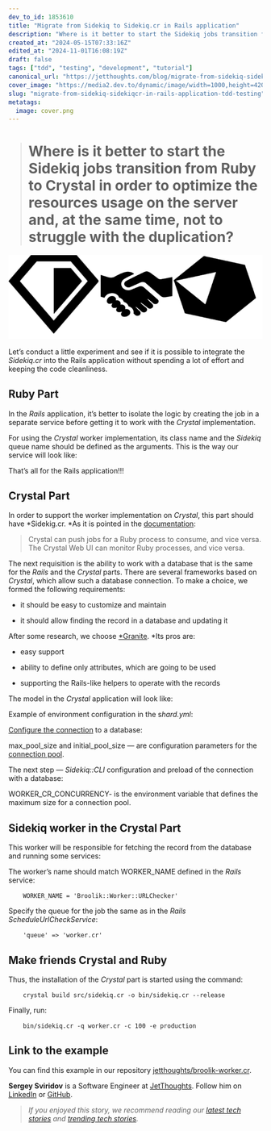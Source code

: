 ```yaml
---
dev_to_id: 1853610
title: "Migrate from Sidekiq to Sidekiq.cr in Rails application"
description: "Where is it better to start the Sidekiq jobs transition from Ruby to Crystal in order to..."
created_at: "2024-05-15T07:33:16Z"
edited_at: "2024-11-01T16:08:19Z"
draft: false
tags: ["tdd", "testing", "development", "tutorial"]
canonical_url: "https://jetthoughts.com/blog/migrate-from-sidekiq-sidekiqcr-in-rails-application-tdd-testing/"
cover_image: "https://media2.dev.to/dynamic/image/width=1000,height=420,fit=cover,gravity=auto,format=auto/https%3A%2F%2Fraw.githubusercontent.com%2Fjetthoughts%2Fjetthoughts.github.io%2Fmaster%2Fstatic%2Fassets%2Fimg%2Fblog%2Fmigrate-from-sidekiq-sidekiqcr-in-rails-application-tdd-testing%2Ffile_0.png"
slug: "migrate-from-sidekiq-sidekiqcr-in-rails-application-tdd-testing"
metatags:
  image: cover.png
---
```

> # Where is it better to start the Sidekiq jobs transition from Ruby to Crystal in order to optimize the resources usage on the server and, at the same time, not to struggle with the duplication?

![](file_0.png)

Let’s conduct a little experiment and see if it is possible to integrate the *Sidekiq.cr* into the Rails application without spending a lot of effort and keeping the code cleanliness.

## Ruby Part

In the *Rails* application, it’s better to isolate the logic by creating the job in a separate service before getting it to work with the *Crystal* implementation.

For using the *Crystal* worker implementation, its class name and the *Sidekiq* queue name should be defined as the arguments. This is the way our service will look like:

That’s all for the Rails application!!!

## Crystal Part

In order to support the worker implementation on *Crystal*, this part should have *Sidekig.cr. *As it is pointed in the [documentation](https://github.com/mperham/sidekiq.cr/wiki/Getting-Started#create-some-jobs-using-the-client-api):
>  Crystal can push jobs for a Ruby process to consume, and vice versa. 
The Crystal Web UI can monitor Ruby processes, and vice versa.

The next requisition is the ability to work with a database that is the same for the *Rails* and the *Crystal* parts. There are several frameworks based on *Crystal*, which allow such a database connection. To make a choice, we formed the following requirements:

* it should be easy to customize and maintain

* it should allow finding the record in a database and updating it

After some research, we choose [*Granite](https://github.com/amberframework/granite). *Its pros are:

* easy support

* ability to define only attributes, which are going to be used

* supporting the Rails-like helpers to operate with the records

The model in the *Crystal* application will look like:

Example of environment configuration in the s*hard.yml*:

[Configure the connection](https://github.com/amberframework/granite/blob/master/docs/readme.md#register-a-connection) to a database:

max_pool_size and initial_pool_size — are configuration parameters for the [connection pool](https://crystal-lang.org/reference/database/connection_pool.html).

The next step — *Sidekiq::CLI* configuration and preload of the connection with a database:

WORKER_CR_CONCURRENCY- is the environment variable that defines the maximum size for a connection pool.

## Sidekiq worker in the Crystal Part

This worker will be responsible for fetching the record from the database and running some services:

The worker’s name should match WORKER_NAME defined in the *Rails* service:
```
    WORKER_NAME = 'Broolik::Worker::URLChecker'
```
Specify the queue for the job the same as in the *Rails* *ScheduleUrlCheckService*:
```
    'queue' => 'worker.cr'
```
## Make friends Crystal and Ruby

Thus, the installation of the *Crystal* part is started using the command:
```
    crystal build src/sidekiq.cr -o bin/sidekiq.cr --release
```
Finally, run:
```
    bin/sidekiq.cr -q worker.cr -c 100 -e production
```
## Link to the example

You can find this example in our repository [jetthoughts/broolik-worker.cr](https://github.com/jetthoughts/broolik-worker.cr).

**Sergey Sviridov** is a Software Engineer at [JetThoughts](https://www.jetthoughts.com/). Follow him on [LinkedIn](https://www.linkedin.com/in/sergey-sviridov-83007199) or [GitHub](https://github.com/SviridovSV).
>  *If you enjoyed this story, we recommend reading our [latest tech stories](https://jtway.co/latest) and [trending tech stories](https://jtway.co/trending).*
